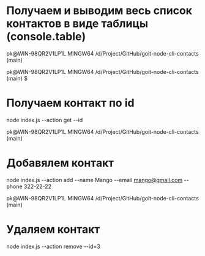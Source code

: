 # Получаем и выводим весь список контактов в виде таблицы (console.table)

pk@WIN-98QR2V1LP1L MINGW64 /d/Project/GitHub/goit-node-cli-contacts (main)

<!-- $ node index.js --action list
┌─────────┬──────┬─────────────────┬─────────────────────────────────────────────────┬──────────────────┐
│ (index) │  id  │      name       │                      email                      │      phone       │
├─────────┼──────┼─────────────────┼─────────────────────────────────────────────────┼──────────────────┤
│    0    │ '1'  │ 'Allen Raymond' │           'nulla.ante@vestibul.co.uk'           │ '(992) 914-3792' │
│    1    │ '2'  │  'Chaim Lewis'  │              'dui.in@egetlacus.ca'              │ '(294) 840-6685' │
│    2    │ '3'  │ 'Kennedy Lane'  │         'mattis.Cras@nonenimMauris.net'         │ '(542) 451-7038' │
│    3    │ '4'  │  'Wylie Pope'   │               'est@utquamvel.net'               │ '(692) 802-2949' │
│    4    │ '5'  │ 'Cyrus Jackson' │            'nibh@semsempererat.com'             │ '(501) 472-5218' │
│    5    │ '6'  │ 'Abbot Franks'  │            'scelerisque@magnis.org'             │ '(186) 568-3720' │
│    6    │ '7'  │ 'Reuben Henry'  │           'pharetra.ut@dictum.co.uk'            │ '(715) 598-5792' │
│    7    │ '8'  │ 'Simon Morton'  │           'dui.Fusce.diam@Donec.com'            │ '(233) 738-2360' │
│    8    │ '9'  │ 'Thomas Lucas'  │                 'nec@Nulla.com'                 │ '(704) 398-7993' │
│    9    │ '10' │  'Alec Howard'  │ 'Donec.elementum@scelerisquescelerisquedui.net' │ '(748) 206-2688' │
└─────────┴──────┴─────────────────┴─────────────────────────────────────────────────┴──────────────────┘ -->

pk@WIN-98QR2V1LP1L MINGW64 /d/Project/GitHub/goit-node-cli-contacts (main) $

# Получаем контакт по id

node index.js --action get --id

pk@WIN-98QR2V1LP1L MINGW64 /d/Project/GitHub/goit-node-cli-contacts (main)

<!-- $ node index.js --action get --id 5
┌─────────┬──────────────────────────┐
│ (index) │          Values          │
├─────────┼──────────────────────────┤
│   id    │           '5'            │
│  name   │     'Cyrus Jackson'      │
│  email  │ 'nibh@semsempererat.com' │
│  phone  │     '(501) 472-5218'     │
└─────────┴──────────────────────────┘ -->

# Добавялем контакт

node index.js --action add --name Mango --email mango@gmail.com --phone
322-22-22

<!-- ┌─────────┬──────┬─────────────────┬─────────────────────────────────────────────────┬──────────────────┐
│ (index) │  id  │      name       │                      email                      │      phone       │
├─────────┼──────┼─────────────────┼─────────────────────────────────────────────────┼──────────────────┤
│    0    │ '1'  │ 'Allen Raymond' │           'nulla.ante@vestibul.co.uk'           │ '(992) 914-3792' │
│    1    │ '2'  │  'Chaim Lewis'  │              'dui.in@egetlacus.ca'              │ '(294) 840-6685' │
│    2    │ '3'  │ 'Kennedy Lane'  │         'mattis.Cras@nonenimMauris.net'         │ '(542) 451-7038' │
│    3    │ '4'  │  'Wylie Pope'   │               'est@utquamvel.net'               │ '(692) 802-2949' │
│    4    │ '5'  │ 'Cyrus Jackson' │            'nibh@semsempererat.com'             │ '(501) 472-5218' │
│    5    │ '6'  │ 'Abbot Franks'  │            'scelerisque@magnis.org'             │ '(186) 568-3720' │
│    6    │ '7'  │ 'Reuben Henry'  │           'pharetra.ut@dictum.co.uk'            │ '(715) 598-5792' │
│    7    │ '8'  │ 'Simon Morton'  │           'dui.Fusce.diam@Donec.com'            │ '(233) 738-2360' │
│    8    │ '9'  │ 'Thomas Lucas'  │                 'nec@Nulla.com'                 │ '(704) 398-7993' │
│    9    │ '10' │  'Alec Howard'  │ 'Donec.elementum@scelerisquescelerisquedui.net' │ '(748) 206-2688' │
│   10    │ 700  │     'Mango'     │                'mango@gmail.com'                │       true       │
└─────────┴──────┴─────────────────┴─────────────────────────────────────────────────┴──────────────────┘
 Successfully added
┌─────────┬───────────────────┐
│ (index) │      Values       │
├─────────┼───────────────────┤
│   id    │        700        │
│  name   │      'Mango'      │
│  email  │ 'mango@gmail.com' │
│  phone  │       true        │
└─────────┴───────────────────┘ -->

pk@WIN-98QR2V1LP1L MINGW64 /d/Project/GitHub/goit-node-cli-contacts (main)

# Удаляем контакт

node index.js --action remove --id=3

 <!-- Successfully deleted
┌─────────┬──────┬─────────────────┬─────────────────────────────────────────────────┬──────────────────┐
│ (index) │  id  │      name       │                      email                      │      phone       │
├─────────┼──────┼─────────────────┼─────────────────────────────────────────────────┼──────────────────┤
│    0    │ '1'  │ 'Allen Raymond' │           'nulla.ante@vestibul.co.uk'           │ '(992) 914-3792' │
│    1    │ '2'  │  'Chaim Lewis'  │              'dui.in@egetlacus.ca'              │ '(294) 840-6685' │
│    2    │ '4'  │  'Wylie Pope'   │               'est@utquamvel.net'               │ '(692) 802-2949' │
│    3    │ '5'  │ 'Cyrus Jackson' │            'nibh@semsempererat.com'             │ '(501) 472-5218' │
│    4    │ '6'  │ 'Abbot Franks'  │            'scelerisque@magnis.org'             │ '(186) 568-3720' │
│    5    │ '7'  │ 'Reuben Henry'  │           'pharetra.ut@dictum.co.uk'            │ '(715) 598-5792' │
│    6    │ '8'  │ 'Simon Morton'  │           'dui.Fusce.diam@Donec.com'            │ '(233) 738-2360' │
│    7    │ '9'  │ 'Thomas Lucas'  │                 'nec@Nulla.com'                 │ '(704) 398-7993' │
│    8    │ '10' │  'Alec Howard'  │ 'Donec.elementum@scelerisquescelerisquedui.net' │ '(748) 206-2688' │
│    9    │ 700  │     'Mango'     │                'mango@gmail.com'                │       true       │
└─────────┴──────┴─────────────────┴─────────────────────────────────────────────────┴──────────────────┘ -->
